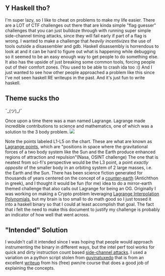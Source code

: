 ## Y Haskell tho?

I'm super lazy, so I like to cheat on problems to make my life easier. There are a LOT of CTF challenges out there that
are kinda simple "flag guesser" challenges that you can just bulldoze through with running super simple side-channel
timing
attacks, since they will fail early if part of a flag is wrong. I wanted to make a challenge that *heavily incentivizes*
the use of tools outside a disassembler and gdb. Haskell disassembly is horrendous to look at and it can be hard to
figure
out what is happening while debugging so it seemed to be an easy enough way to get people to do something else. It also
has the upside of just breaking some common tools, forcing people out of their comfort zones. (You used to be able to
crash ida too :()
And I just wanted to see how other people approached a problem like this since I've not seen haskell RE writeups in the
past.
And it's just fun to write haskell.

## Theme sucks tho

¯\_(ツ)_/¯

Once upon a time there was a man named Lagrange. Lagrange made incredible contributions to science and mathematics, one
of which was a solution to the 3 body problem.
![](https://upload.wikimedia.org/wikipedia/commons/thumb/a/a5/Lagrange_points_simple.svg/1200px-Lagrange_points_simple.svg.png)

Note the points labeled L1-L5 on the chart. These are what are known
as [Lagrange points](https://en.wikipedia.org/wiki/Counter-Earth), which are "positions in space
where the gravitational forces of a two body system like the Sun and the Earth produce enhanced regions of attraction
and
repulsion"(Nasa, OSINT challenge) The one that is neatest from sci-fi's perspective would be the L3 point, a point
*exactly opposite*
of the smaller body in an orbiting system of 2 large masses, i.e. the Earth and the Sun. There has been science fiction
generated for thousands
of years centered on the concept of a [counter-earth](https://en.wikipedia.org/wiki/Counter-Earth) (Antichthon in
greek), and I thought it would be fun (for me) idea to do a mirror-earth themed
challenge that also calls out Lagrange for being an OG. Originally I was working on making a Crypto problem
leveraging [Lagrange Interpolation Polynomials](https://en.wikipedia.org/wiki/Lagrange_polynomial),
but my brain is too small to do math good so I just tossed it into a haskell binary so that I could at least accomplish
that goal. The fact that i felt the need to make this document to justify my challenge is probably an indicator of how
well that went across.

## **"Intended"** Solution

I wouldn't call it intended since I was hoping that people would approach instrumenting the binary in different ways,
but the intel perf tool works for quick and dirty instruction count
based [side-channel attacks](https://en.wikipedia.org/wiki/Side-channel_attack). I used a variation on a python script
stolen from [guyinatuxedo](https://guyinatuxedo.github.io/) that is from an
excellent [writeup](https://guyinatuxedo.github.io/22-movfuscation/recon_movfuscated/index.html) from his (free) pwn/re
course that does a good job of explaining the concepts.











